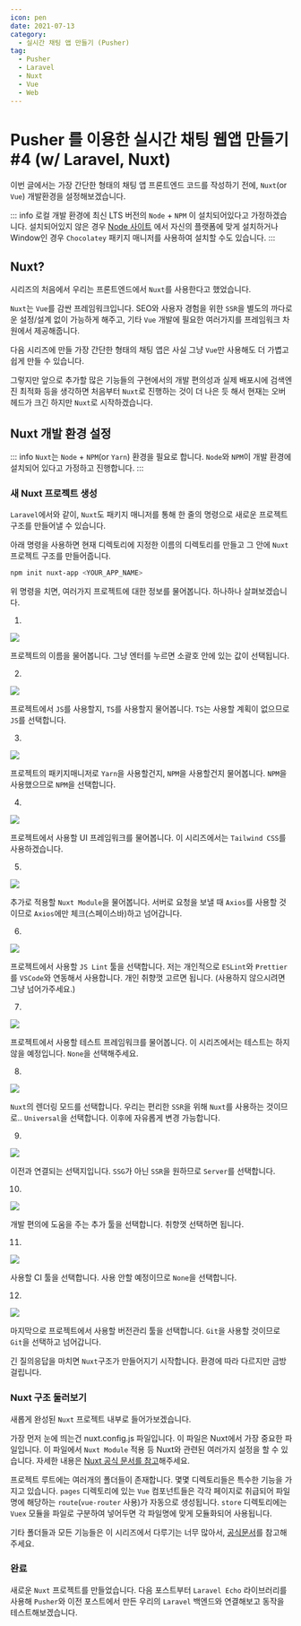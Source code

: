 ```yaml
---
icon: pen
date: 2021-07-13
category:
  - 실시간 채팅 앱 만들기 (Pusher)
tag:
  - Pusher
  - Laravel
  - Nuxt
  - Vue
  - Web
---
```


# Pusher 를 이용한 실시간 채팅 웹앱 만들기 #4 (w/ Laravel, Nuxt)

이번 글에서는 가장 간단한 형태의 채팅 앱 프론트엔드 코드를 작성하기 전에, `Nuxt`(or `Vue`) 개발환경을 설정해보겠습니다.

<!-- more -->

::: info
로컬 개발 환경에 최신 LTS 버전의 `Node` + `NPM` 이 설치되어있다고 가정하겠습니다. 설치되어있지 않은 경우 [Node 사이트](https://nodejs.org/ko/) 에서 자신의 플랫폼에 맞게 설치하거나 Window인 경우 `Chocolatey` 패키지 매니저를 사용하여 설치할 수도 있습니다.
:::

## Nuxt?

시리즈의 처음에서 우리는 프론트엔드에서 `Nuxt`를 사용한다고 했었습니다.

`Nuxt`는 `Vue`를 감싼 프레임워크입니다. SEO와 사용자 경험을 위한 `SSR`을 별도의 까다로운 설정/설계 없이 가능하게 해주고, 기타 `Vue` 개발에 필요한 여러가지를 프레임워크 차원에서 제공해줍니다. 

다음 시리즈에 만들 가장 간단한 형태의 채팅 앱은 사실 그냥 `Vue`만 사용해도 더 가볍고 쉽게 만들 수 있습니다.

그렇지만 앞으로 추가할 많은 기능들의 구현에서의 개발 편의성과 실제 배포시에 검색엔진 최적화 등을 생각하면 처음부터 `Nuxt`로 진행하는 것이 더 나은 듯 해서 현재는 오버헤드가 크긴 하지만 `Nuxt`로 시작하겠습니다.

## Nuxt 개발 환경 설정

::: info
`Nuxt`는 `Node` + `NPM`(or `Yarn`) 환경을 필요로 합니다. `Node`와 `NPM`이 개발 환경에 설치되어 있다고 가정하고 진행합니다.
:::

### 새 Nuxt 프로젝트 생성

`Laravel`에서와 같이, `Nuxt`도 패키지 매니저를 통해 한 줄의 명령으로 새로운 프로젝트 구조를 만들어낼 수 있습니다.

아래 명령을 사용하면 현재 디렉토리에 지정한 이름의 디렉토리를 만들고 그 안에 `Nuxt` 프로젝트 구조를 만들어줍니다.

```bash
npm init nuxt-app <YOUR_APP_NAME>
```

위 명령을 치면, 여러가지 프로젝트에 대한 정보를 물어봅니다. 하나하나 살펴보겠습니다.

1. 
![](https://images.velog.io/images/bdu00chch/post/72aff123-11ac-4e10-88ab-b2ccea408bbc/image.png)

프로젝트의 이름을 물어봅니다. 그냥 엔터를 누르면 소괄호 안에 있는 값이 선택됩니다.

2.
![](https://images.velog.io/images/bdu00chch/post/9a8b8fc7-5e22-4522-b602-939d5a3189b3/image.png)

프로젝트에서 `JS`를 사용할지, `TS`를 사용할지 물어봅니다. `TS`는 사용할 계획이 없으므로 `JS`를 선택합니다.

3.
![](https://images.velog.io/images/bdu00chch/post/ae3d18f1-d065-49f6-9bbc-06bebef69fe2/image.png)

프로젝트의 패키지매니저로 `Yarn`을 사용할건지, `NPM`을 사용할건지 물어봅니다. `NPM`을 사용했으므로 `NPM`을 선택합니다.

4.
![](https://images.velog.io/images/bdu00chch/post/db1608e0-631c-4b7f-95e5-aaa4d736b9a6/image.png)

프로젝트에서 사용할 UI 프레임워크를 물어봅니다. 이 시리즈에서는 `Tailwind CSS`를 사용하겠습니다.

5.
![](https://images.velog.io/images/bdu00chch/post/9f71de52-01e9-4098-92b8-255999fe953c/image.png)

추가로 적용할 `Nuxt Module`을 물어봅니다. 서버로 요청을 보낼 때 `Axios`를 사용할 것이므로 `Axios`에만 체크(스페이스바)하고 넘어갑니다.

6. 
![](https://images.velog.io/images/bdu00chch/post/dbfab703-9373-4f19-ad4d-a008b6c3d815/image.png)

프로젝트에서 사용할 `JS Lint` 툴을 선택합니다. 저는 개인적으로 `ESLint`와 `Prettier`를 `VSCode`와 연동해서 사용합니다. 개인 취향껏 고르면 됩니다.
(사용하지 않으시려면 그냥 넘어가주세요.)

7.
![](https://images.velog.io/images/bdu00chch/post/a4e4c469-d23c-4bc4-b1e5-ab9c92c5e748/image.png)

프로젝트에서 사용할 테스트 프레임워크를 물어봅니다. 이 시리즈에서는 테스트는 하지 않을 예정입니다. `None`을 선택해주세요.

8.
![](https://images.velog.io/images/bdu00chch/post/ebb25349-5cd1-4850-874c-5c45455c92be/image.png)

`Nuxt`의 렌더링 모드를 선택합니다. 우리는 편리한 `SSR`을 위해 `Nuxt`를 사용하는 것이므로.. `Universal`을 선택합니다. 이후에 자유롭게 변경 가능합니다.

9.
![](https://images.velog.io/images/bdu00chch/post/52a68e78-e95e-487c-8d3a-fdd40953643b/image.png)

이전과 연결되는 선택지입니다. `SSG`가 아닌 `SSR`을 원하므로 `Server`를 선택합니다.

10.
![](https://images.velog.io/images/bdu00chch/post/c9a46eeb-deac-445c-81f4-e61d4a3bf6e0/image.png)

개발 편의에 도움을 주는 추가 툴을 선택합니다. 취향껏 선택하면 됩니다.

11.
![](https://images.velog.io/images/bdu00chch/post/0bf325b6-4752-4e12-a286-ca2a831953b2/image.png)

사용할 CI 툴을 선택합니다. 사용 안할 예정이므로 `None`을 선택합니다.

12.
![](https://images.velog.io/images/bdu00chch/post/da4677ee-e07e-4393-9a08-8dbcce10399f/image.png)

마지막으로 프로젝트에서 사용할 버전관리 툴을 선택합니다. `Git`을 사용할 것이므로 `Git`을 선택하고 넘어갑니다.

긴 질의응답을 마치면 `Nuxt`구조가 만들어지기 시작합니다. 환경에 따라 다르지만 금방 걸립니다.

### Nuxt 구조 둘러보기

새롭게 완성된 `Nuxt` 프로젝트 내부로 들어가보겠습니다.

가장 먼저 눈에 띄는건 nuxt.config.js 파일입니다. 이 파일은 Nuxt에서 가장 중요한 파일입니다. 이 파일에서 `Nuxt Module` 적용 등 Nuxt와 관련된 여러가지 설정을 할 수 있습니다. 자세한 내용은 [Nuxt 공식 문서를 참고](https://ko.nuxtjs.org/docs/2.x/features/configuration)해주세요.

프로젝트 루트에는 여러개의 폴더들이 존재합니다. 몇몇 디렉토리들은 특수한 기능을 가지고 있습니다. `pages` 디렉토리에 있는 `Vue` 컴포넌트들은 각각 페이지로 취급되어 파일명에 해당하는 `route`(`vue-router` 사용)가 자동으로 생성됩니다. `store` 디렉토리에는 `Vuex` 모듈을 파일로 구분하여 넣어두면 각 파일명에 맞게 모듈화되어 사용됩니다.

기타 폴더들과 모든 기능들은 이 시리즈에서 다루기는 너무 많아서, [공식문서](https://ko.nuxtjs.org/docs/2.x/get-started/directory-structure)를 참고해주세요.

### 완료

새로운 `Nuxt` 프로젝트를 만들었습니다. 다음 포스트부터 `Laravel Echo` 라이브러리를 사용해 `Pusher`와 이전 포스트에서 만든 우리의 `Laravel` 백엔드와 연결해보고 동작을 테스트해보겠습니다.
